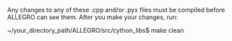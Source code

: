Any changes to any of these .cpp and/or .pyx files must be compiled before ALLEGRO can see them.
After you make your changes, run:

~/your_directory_path/ALLEGRO/src/cython_libs$ make clean
